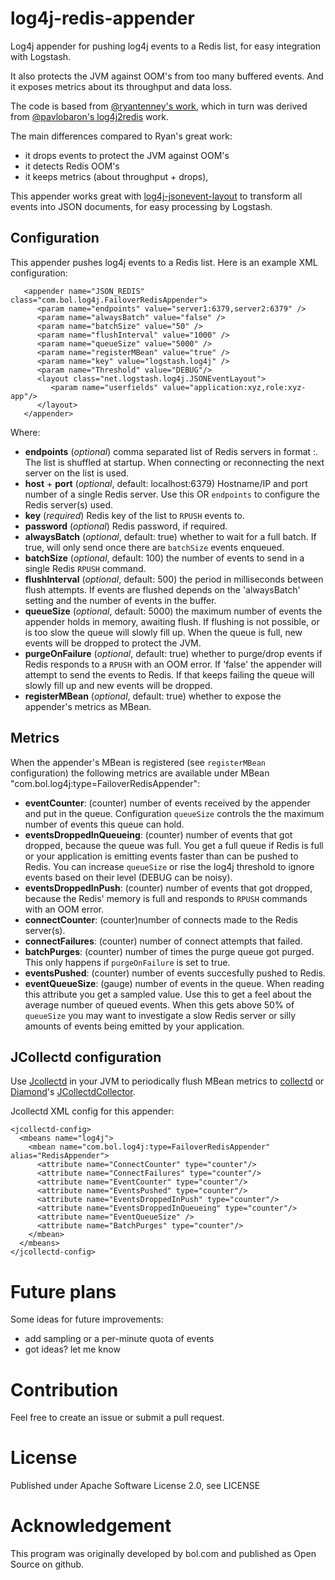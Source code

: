 # log4j-redis-appender

Log4j appender for pushing log4j events to a Redis list, for easy integration with Logstash.

It also protects the JVM against OOM's from too many buffered events. And it exposes metrics about its throughput and data loss.

The code is based from [@ryantenney's work](https://github.com/ryantenney/log4j-redis-appender), which in turn was derived from [@pavlobaron's log4j2redis](https://github.com/pavlobaron/log4j2redis) work.

The main differences compared to Ryan's great work:

* it drops events to protect the JVM against OOM's
* it detects Redis OOM's
* it keeps metrics (about throughput + drops),

This appender works great with [log4j-jsonevent-layout](https://github.com/bolcom/log4j-jsonevent-layout) to transform all events into JSON documents, for easy processing by Logstash.


## Configuration

This appender pushes log4j events to a Redis list. Here is an example XML configuration:

```
   <appender name="JSON_REDIS" class="com.bol.log4j.FailoverRedisAppender">
      <param name="endpoints" value="server1:6379,server2:6379" />
      <param name="alwaysBatch" value="false" />
      <param name="batchSize" value="50" />
      <param name="flushInterval" value="1000" />
      <param name="queueSize" value="5000" />
      <param name="registerMBean" value="true" />
      <param name="key" value="logstash.log4j" />
      <param name="Threshold" value="DEBUG"/>
      <layout class="net.logstash.log4j.JSONEventLayout">
         <param name="userfields" value="application:xyz,role:xyz-app"/>
      </layout>
   </appender>
```
   
Where:

* **endpoints** (_optional_) comma separated list of Redis servers in format <host>:<port>. The list is shuffled at startup. When connecting or reconnecting the next server on the list is used.
* **host** + **port** (_optional_, default: localhost:6379) Hostname/IP and port number of a single Redis server. Use this OR `endpoints` to configure the Redis server(s) used.
* **key** (_required_) Redis key of the list to `RPUSH` events to.
* **password** (_optional_) Redis password, if required.
* **alwaysBatch** (_optional_, default: true) whether to wait for a full batch. If true, will only send once there are `batchSize` events enqueued.
* **batchSize** (_optional_, default: 100) the number of events to send in a single Redis `RPUSH` command.
* **flushInterval** (_optional_, default: 500) the period in milliseconds between flush attempts. If events are flushed depends on the 'alwaysBatch' setting and the number of events in the buffer.
* **queueSize** (_optional_, default: 5000) the maximum number of events the appender holds in memory, awaiting flush. If flushing is not possible, or is too slow the queue will slowly fill up. When the queue is full, new events will be dropped to protect the JVM.
* **purgeOnFailure** (_optional_, default: true) whether to purge/drop events if Redis responds to a `RPUSH` with an OOM error. If 'false' the appender will attempt to send the events to Redis. If that keeps failing the queue will slowly fill up and new events will be dropped.
* **registerMBean** (_optional_, default: true) whether to expose the appender's metrics as MBean.


## Metrics

When the appender's MBean is registered (see `registerMBean` configuration) the following metrics are available under MBean "com.bol.log4j:type=FailoverRedisAppender":

* **eventCounter**: (counter) number of events received by the appender and put in the queue. Configuration `queueSize` controls the the maximum number of events this queue can hold.
* **eventsDroppedInQueueing**: (counter) number of events that got dropped, because the queue was full. You get a full queue if Redis is full or your application is emitting events faster than can be pushed to Redis. You can increase `queueSize` or rise the log4j threshold to ignore events based on their level (DEBUG can be noisy).
* **eventsDroppedInPush**: (counter) number of events that got dropped, because the Redis' memory is full and responds to `RPUSH` commands with an OOM error.
* **connectCounter**: (counter)number of connects made to the Redis server(s).
* **connectFailures**: (counter) number of connect attempts that failed.
* **batchPurges**: (counter) number of times the purge queue got purged. This only happens if `purgeOnFailure` is set to true.
* **eventsPushed**: (counter) number of events succesfully pushed to Redis.
* **eventQueueSize**: (gauge) number of events in the queue. When reading this attribute you get a sampled value. Use this to get a feel about the average number of queued events. When this gets above 50% of `queueSize` you may want to investigate a slow Redis server or silly amounts of events being emitted by your application.



## JCollectd configuration

Use [Jcollectd](https://github.com/bolcom/jcollectd) in your JVM to periodically flush MBean metrics to [collectd](https://github.com/collectd/collectd) or [Diamond](https://github.com/BrightcoveOS/Diamond)'s [JCollectdCollector](https://github.com/BrightcoveOS/Diamond/wiki/collectors-JCollectdCollector).

Jcollectd XML config for this appender:

```
<jcollectd-config>
  <mbeans name="log4j">
    <mbean name="com.bol.log4j:type=FailoverRedisAppender" alias="RedisAppender">
      <attribute name="ConnectCounter" type="counter"/>
      <attribute name="ConnectFailures" type="counter"/>
      <attribute name="EventCounter" type="counter"/>
      <attribute name="EventsPushed" type="counter"/>
      <attribute name="EventsDroppedInPush" type="counter"/>
      <attribute name="EventsDroppedInQueueing" type="counter"/>
      <attribute name="EventQueueSize" />
      <attribute name="BatchPurges" type="counter"/>
    </mbean>
  </mbeans>
</jcollectd-config>
```

# Future plans

Some ideas for future improvements:

* add sampling or a per-minute quota of events
* got ideas? let me know


# Contribution

Feel free to create an issue or submit a pull request.


# License

Published under Apache Software License 2.0, see LICENSE


# Acknowledgement

This program was originally developed by bol.com and published as Open Source on github.
